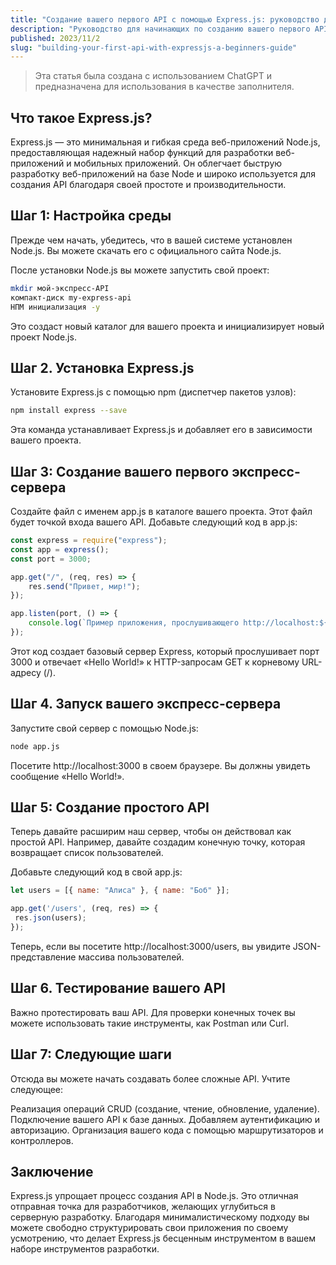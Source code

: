 ```yaml
---
title: "Создание вашего первого API с помощью Express.js: руководство для начинающих"
description: "Руководство для начинающих по созданию вашего первого API с помощью Express.js"
published: 2023/11/2
slug: "building-your-first-api-with-expressjs-a-beginners-guide"
---
```


> Эта статья была создана с использованием ChatGPT и предназначена для использования в качестве заполнителя.

## Что такое Express.js?

Express.js — это минимальная и гибкая среда веб-приложений Node.js, предоставляющая надежный набор функций для разработки веб-приложений и мобильных приложений. Он облегчает быструю разработку веб-приложений на базе Node и широко используется для создания API благодаря своей простоте и производительности.

## Шаг 1: Настройка среды

Прежде чем начать, убедитесь, что в вашей системе установлен Node.js. Вы можете скачать его с официального сайта Node.js.

После установки Node.js вы можете запустить свой проект:

```bash
mkdir мой-экспресс-API
компакт-диск my-express-api
НПМ инициализация -y
```

Это создаст новый каталог для вашего проекта и инициализирует новый проект Node.js.

## Шаг 2. Установка Express.js

Установите Express.js с помощью npm (диспетчер пакетов узлов):

```bash
npm install express --save
```

Эта команда устанавливает Express.js и добавляет его в зависимости вашего проекта.

## Шаг 3: Создание вашего первого экспресс-сервера

Создайте файл с именем app.js в каталоге вашего проекта. Этот файл будет точкой входа вашего API. Добавьте следующий код в app.js:

```js
const express = require("express");
const app = express();
const port = 3000;

app.get("/", (req, res) => {
    res.send("Привет, мир!");
});

app.listen(port, () => {
    console.log(`Пример приложения, прослушивающего http://localhost:${port}`);
});
```

Этот код создает базовый сервер Express, который прослушивает порт 3000 и отвечает «Hello World!» к HTTP-запросам GET к корневому URL-адресу (/).

## Шаг 4. Запуск вашего экспресс-сервера

Запустите свой сервер с помощью Node.js:

```bash
node app.js
```

Посетите http://localhost:3000 в своем браузере. Вы должны увидеть сообщение «Hello World!».

## Шаг 5: Создание простого API

Теперь давайте расширим наш сервер, чтобы он действовал как простой API. Например, давайте создадим конечную точку, которая возвращает список пользователей.

Добавьте следующий код в свой app.js:

```js
let users = [{ name: "Алиса" }, { name: "Боб" }];

app.get('/users', (req, res) => {
 res.json(users);
});
```

Теперь, если вы посетите http://localhost:3000/users, вы увидите JSON-представление массива пользователей.

## Шаг 6. Тестирование вашего API

Важно протестировать ваш API. Для проверки конечных точек вы можете использовать такие инструменты, как Postman или Curl.

## Шаг 7: Следующие шаги

Отсюда вы можете начать создавать более сложные API. Учтите следующее:

Реализация операций CRUD (создание, чтение, обновление, удаление).
Подключение вашего API к базе данных.
Добавляем аутентификацию и авторизацию.
Организация вашего кода с помощью маршрутизаторов и контроллеров.

## Заключение

Express.js упрощает процесс создания API в Node.js. Это отличная отправная точка для разработчиков, желающих углубиться в серверную разработку. Благодаря минималистическому подходу вы можете свободно структурировать свои приложения по своему усмотрению, что делает Express.js бесценным инструментом в вашем наборе инструментов разработки.
